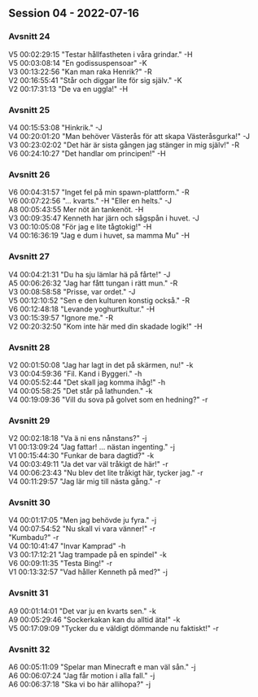 ## Session 04 - 2022-07-16  

### Avsnitt 24  
V5 00:02:29:15 "Testar hållfastheten i våra grindar." -H   
V5 00:03:08:14 "En godissuspensoar" -K  
V3 00:13:22:56 "Kan man raka Henrik?" -R  
V2 00:16:55:41 "Står och diggar lite för sig själv." -K   
V2 00:17:31:13 "De va en uggla!" -H   

### Avsnitt 25   
V4 00:15:53:08 "Hinkrik." -J   
V4 00:20:01:20 "Man behöver Västerås för att skapa Västeråsgurka!" -J   
V3 00:23:02:02 "Det här är sista gången jag stänger in mig själv!" -R   
V6 00:24:10:27 "Det handlar om principen!" -H  

### Avsnitt 26   
V6 00:04:31:57 "Inget fel på min spawn-plattform." -R   
V6 00:07:22:56 "... kvarts." -H "Eller en helts." -J   
A8 00:05:43:55 Mer nöt än tankenöt. -H  
V3 00:09:35:47 Kenneth har järn och sågspån i huvet. -J   
V3 00:10:05:08 "För jag e lite tågtokig!" -H  
V4 00:16:36:19 "Jag e dum i huvet, sa mamma Mu" -H   

### Avsnitt 27   
V4 00:04:21:31 "Du ha sju lämlar hä på fårte!" -J    
A5 00:06:26:32 "Jag har fått tungan i rätt mun." -R    
V3 00:08:58:58 "Prisse, var ordet." -J   
V5 00:12:10:52 "Sen e den kulturen konstig också." -R   
V6 00:12:48:18 "Levande yoghurtkultur." -H   
V3 00:15:39:57 "Ignore me." -R   
V2 00:20:32:50 "Kom inte här med din skadade logik!" -H   

### Avsnitt 28  
V2 00:01:50:08 "Jag har lagt in det på skärmen, nu!" -k   
V3 00:04:59:36 "Fil. Kand i Byggeri." -h   
V4 00:05:52:44 "Det skall jag komma ihåg!" -h   
V4 00:05:58:25 "Det står på lathunden." -k  
V4 00:19:09:36 "Vill du sova på golvet som en hedning?" -r   

### Avsnitt 29   
V2 00:02:18:18 "Va ä ni ens nånstans?" -j   
V1 00:13:09:24 "Jag fattar! ... nästan ingenting." -j   
V1 00:15:44:30 "Funkar de bara dagtid?" -k  
V4 00:03:49:11 "Ja det var väl tråkigt de här!" -r  
V4 00:06:23:43 "Nu blev det lite tråkigt här, tycker jag." -r   
V4 00:11:29:57 "Jag lär mig till nästa gång." -r  

### Avsnitt 30  
V4 00:01:17:05 "Men jag behövde ju fyra." -j  
V4 00:07:54:52  "Nu skall vi vara vänner!" -r   
                "Kumbadu?" -r  
V4 00:10:41:47 "Invar Kamprad" -h  
V3 00:17:12:21 "Jag trampade på en spindel" -k   
V6 00:09:11:35 "Testa Bing!" -r   
V1 00:13:32:57 "Vad håller Kenneth på med?" -j   

### Avsnitt 31  
A9 00:01:14:01 "Det var ju en kvarts sen." -k   
A9 00:05:29:46 "Sockerkakan kan du alltid äta!" -k   
V5 00:17:09:09 "Tycker du e väldigt dömmande nu faktiskt!" -r   

### Avsnitt 32  
A6 00:05:11:09 "Spelar man Minecraft e man väl sån." -j    
A6 00:06:07:24 "Jag får motion i alla fall." -j   
A6 00:06:37:18 "Ska vi bo här allihopa?" -j   

